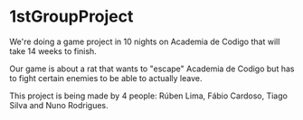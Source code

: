 # 1stGroupProject
We're doing a game project in 10 nights on Academia de Codigo that will take 14 weeks to finish.

Our game is about a rat that wants to "escape" Academia de Codigo but has to fight certain enemies to be able to actually leave.

This project is being made by 4 people: Rúben Lima, Fábio Cardoso, Tiago Silva and Nuno Rodrigues.

